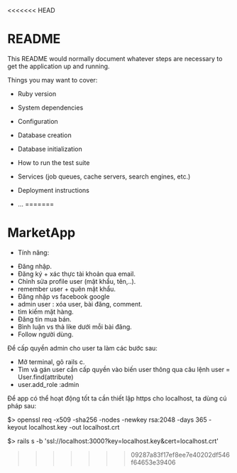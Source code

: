<<<<<<< HEAD
# README

This README would normally document whatever steps are necessary to get the
application up and running.

Things you may want to cover:

* Ruby version

* System dependencies

* Configuration

* Database creation

* Database initialization

* How to run the test suite

* Services (job queues, cache servers, search engines, etc.)

* Deployment instructions

* ...
=======
# MarketApp

- Tính năng:
+ Đăng nhập. 
+ Đăng ký + xác thực tài khoản qua email. 
+ Chỉnh sửa profile user (mật khẩu, tên,..).
+ remember user + quên mật khẩu. 
+ Đăng nhập vs facebook google 
+ admin user : xóa user, bài đăng, comment.
+ tìm kiếm mặt hàng.
+ Đăng tin mua bán.
+ Bình luận vs thả like dưới mỗi bài đăng.
+ Follow người dùng.

 Để cấp quyền admin cho user ta làm các bước sau:
+ Mở terminal, gõ rails c.
+ Tìm và gán user cần cấp quyền vào biến user thông qua câu lệnh user = User.find(attribute)
+ user.add_role :admin

Để app có thể hoạt động tốt ta cần thiết lập https cho localhost, ta dùng cú pháp sau:

$> openssl req -x509 -sha256 -nodes -newkey rsa:2048 -days 365 -keyout localhost.key -out localhost.crt

$> rails s -b 'ssl://localhost:3000?key=localhost.key&cert=localhost.crt'




>>>>>>> 09287a83f17ef8ee7e40202df546f64653e39406
